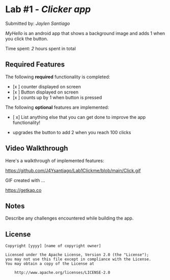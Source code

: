 # Lab #1 - *Clicker app*

Submitted by: *Jaylen Santiago*

*MyHello* is an android app that shows a background image and adds 1 when you click the button. 

Time spent: *2* hours spent in total

## Required Features

The following **required** functionality is completed:

* [x ] counter displayed on screen
* [x ] Button displayed on screen
* [x ] counts up by 1 when button is pressed

The following **optional** features are implemented:

* [ x] List anything else that you can get done to improve the app functionality!

* upgrades the button to add 2 when you reach 100 clicks

## Video Walkthrough

Here's a walkthrough of implemented features:

https://github.com/J4Ysantiago/Lab1Clickme/blob/main/Click.gif


<!-- Replace this with whatever GIF tool you used! -->
GIF created with ...  

https://getkap.co

## Notes

Describe any challenges encountered while building the app.

## License

    Copyright [yyyy] [name of copyright owner]

    Licensed under the Apache License, Version 2.0 (the "License");
    you may not use this file except in compliance with the License.
    You may obtain a copy of the License at

        http://www.apache.org/licenses/LICENSE-2.0
